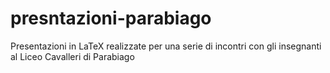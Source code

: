 # presntazioni-parabiago
Presentazioni in LaTeX realizzate per una serie di incontri con gli insegnanti al Liceo Cavalleri di Parabiago
